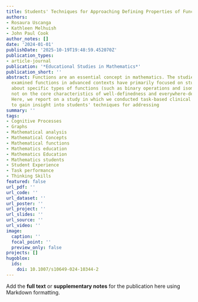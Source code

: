 ```yaml
---
title: Students' Techniques for Approaching Defining Properties of Functions
authors:
- Rosaura Uscanga
- Kathleen Melhuish
- John Paul Cook
author_notes: []
date: '2024-01-01'
publishDate: '2025-10-19T19:48:59.452070Z'
publication_types:
- article-journal
publication: '*Educational Studies in Mathematics*'
publication_short: ''
abstract: Functions are an essential concept in mathematics. The studies that have
  examined functions in advanced contexts have primarily focused on students' reasoning
  about specific types of functions (such as binary operations and isomorphisms) but
  not on the core characteristics of well-definedness and everywhere-definedness.
  Here, we report on a study in which we conducted task-based clinical interviews
  to gain insight into students' techniques for addressing
summary: ''
tags:
- Cognitive Processes
- Graphs
- Mathematical analysis
- Mathematical Concepts
- Mathematical functions
- Mathematics education
- Mathematics Education
- Mathematics students
- Student Experience
- Task performance
- Thinking Skills
featured: false
url_pdf: ''
url_code: ''
url_dataset: ''
url_poster: ''
url_project: ''
url_slides: ''
url_source: ''
url_video: ''
image:
  caption: ''
  focal_point: ''
  preview_only: false
projects: []
hugoblox:
  ids:
    doi: 10.1007/s10649-024-10344-2
---
```


Add the **full text** or **supplementary notes** for the publication here using Markdown formatting.
